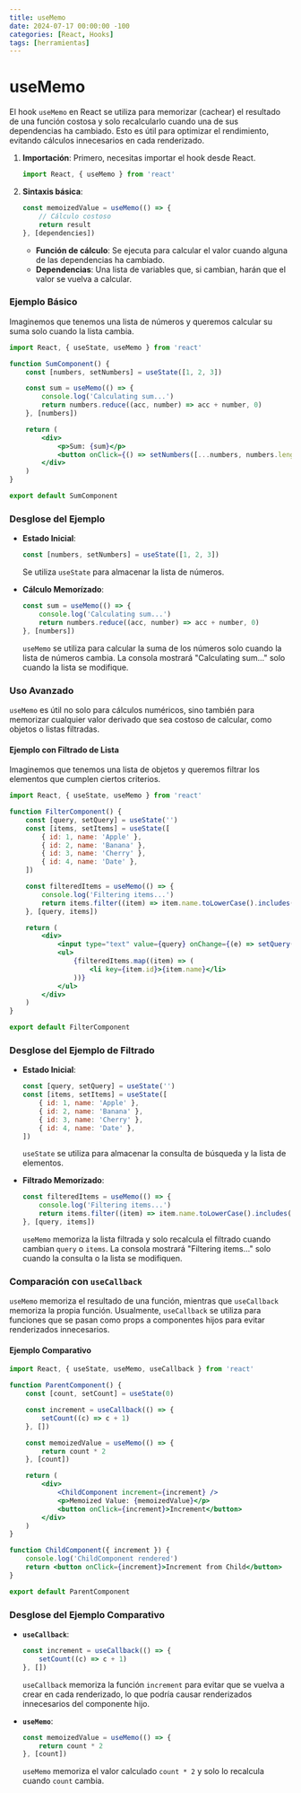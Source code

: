 ```yaml
---
title: useMemo
date: 2024-07-17 00:00:00 -100
categories: [React, Hooks]
tags: [herramientas]
---
```


# useMemo

El hook `useMemo` en React se utiliza para memorizar (cachear) el resultado de una función costosa y solo recalcularlo cuando una de sus dependencias ha cambiado. Esto es útil para optimizar el rendimiento, evitando cálculos innecesarios en cada renderizado.

1. **Importación**: Primero, necesitas importar el hook desde React.

    ```jsx
    import React, { useMemo } from 'react'
    ```

2. **Sintaxis básica**:
    ```jsx
    const memoizedValue = useMemo(() => {
        // Cálculo costoso
        return result
    }, [dependencies])
    ```
    - **Función de cálculo**: Se ejecuta para calcular el valor cuando alguna de las dependencias ha cambiado.
    - **Dependencias**: Una lista de variables que, si cambian, harán que el valor se vuelva a calcular.

### Ejemplo Básico

Imaginemos que tenemos una lista de números y queremos calcular su suma solo cuando la lista cambia.

```jsx
import React, { useState, useMemo } from 'react'

function SumComponent() {
    const [numbers, setNumbers] = useState([1, 2, 3])

    const sum = useMemo(() => {
        console.log('Calculating sum...')
        return numbers.reduce((acc, number) => acc + number, 0)
    }, [numbers])

    return (
        <div>
            <p>Sum: {sum}</p>
            <button onClick={() => setNumbers([...numbers, numbers.length + 1])}>Add Number</button>
        </div>
    )
}

export default SumComponent
```

### Desglose del Ejemplo

-   **Estado Inicial**:

    ```jsx
    const [numbers, setNumbers] = useState([1, 2, 3])
    ```

    Se utiliza `useState` para almacenar la lista de números.

-   **Cálculo Memorízado**:
    ```jsx
    const sum = useMemo(() => {
        console.log('Calculating sum...')
        return numbers.reduce((acc, number) => acc + number, 0)
    }, [numbers])
    ```
    `useMemo` se utiliza para calcular la suma de los números solo cuando la lista de números cambia. La consola mostrará "Calculating sum..." solo cuando la lista se modifique.

### Uso Avanzado

`useMemo` es útil no solo para cálculos numéricos, sino también para memorizar cualquier valor derivado que sea costoso de calcular, como objetos o listas filtradas.

#### Ejemplo con Filtrado de Lista

Imaginemos que tenemos una lista de objetos y queremos filtrar los elementos que cumplen ciertos criterios.

```jsx
import React, { useState, useMemo } from 'react'

function FilterComponent() {
    const [query, setQuery] = useState('')
    const [items, setItems] = useState([
        { id: 1, name: 'Apple' },
        { id: 2, name: 'Banana' },
        { id: 3, name: 'Cherry' },
        { id: 4, name: 'Date' },
    ])

    const filteredItems = useMemo(() => {
        console.log('Filtering items...')
        return items.filter((item) => item.name.toLowerCase().includes(query.toLowerCase()))
    }, [query, items])

    return (
        <div>
            <input type="text" value={query} onChange={(e) => setQuery(e.target.value)} placeholder="Search..." />
            <ul>
                {filteredItems.map((item) => (
                    <li key={item.id}>{item.name}</li>
                ))}
            </ul>
        </div>
    )
}

export default FilterComponent
```

### Desglose del Ejemplo de Filtrado

-   **Estado Inicial**:

    ```jsx
    const [query, setQuery] = useState('')
    const [items, setItems] = useState([
        { id: 1, name: 'Apple' },
        { id: 2, name: 'Banana' },
        { id: 3, name: 'Cherry' },
        { id: 4, name: 'Date' },
    ])
    ```

    `useState` se utiliza para almacenar la consulta de búsqueda y la lista de elementos.

-   **Filtrado Memorízado**:
    ```jsx
    const filteredItems = useMemo(() => {
        console.log('Filtering items...')
        return items.filter((item) => item.name.toLowerCase().includes(query.toLowerCase()))
    }, [query, items])
    ```
    `useMemo` memoriza la lista filtrada y solo recalcula el filtrado cuando cambian `query` o `items`. La consola mostrará "Filtering items..." solo cuando la consulta o la lista se modifiquen.

### Comparación con `useCallback`

`useMemo` memoriza el resultado de una función, mientras que `useCallback` memoriza la propia función. Usualmente, `useCallback` se utiliza para funciones que se pasan como props a componentes hijos para evitar renderizados innecesarios.

#### Ejemplo Comparativo

```jsx
import React, { useState, useMemo, useCallback } from 'react'

function ParentComponent() {
    const [count, setCount] = useState(0)

    const increment = useCallback(() => {
        setCount((c) => c + 1)
    }, [])

    const memoizedValue = useMemo(() => {
        return count * 2
    }, [count])

    return (
        <div>
            <ChildComponent increment={increment} />
            <p>Memoized Value: {memoizedValue}</p>
            <button onClick={increment}>Increment</button>
        </div>
    )
}

function ChildComponent({ increment }) {
    console.log('ChildComponent rendered')
    return <button onClick={increment}>Increment from Child</button>
}

export default ParentComponent
```

### Desglose del Ejemplo Comparativo

-   **`useCallback`**:

    ```jsx
    const increment = useCallback(() => {
        setCount((c) => c + 1)
    }, [])
    ```

    `useCallback` memoriza la función `increment` para evitar que se vuelva a crear en cada renderizado, lo que podría causar renderizados innecesarios del componente hijo.

-   **`useMemo`**:
    ```jsx
    const memoizedValue = useMemo(() => {
        return count * 2
    }, [count])
    ```
    `useMemo` memoriza el valor calculado `count * 2` y solo lo recalcula cuando `count` cambia.
